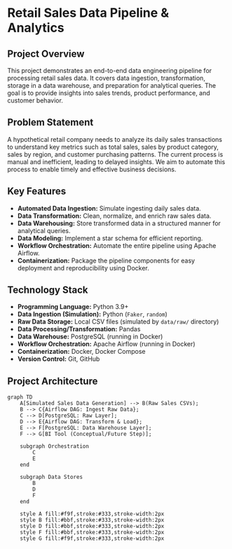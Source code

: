 # Retail Sales Data Pipeline & Analytics

## Project Overview

This project demonstrates an end-to-end data engineering pipeline for processing retail sales data. It covers data ingestion, transformation, storage in a data warehouse, and preparation for analytical queries. The goal is to provide insights into sales trends, product performance, and customer behavior.

## Problem Statement

A hypothetical retail company needs to analyze its daily sales transactions to understand key metrics such as total sales, sales by product category, sales by region, and customer purchasing patterns. The current process is manual and inefficient, leading to delayed insights. We aim to automate this process to enable timely and effective business decisions.

## Key Features

* **Automated Data Ingestion:** Simulate ingesting daily sales data.
* **Data Transformation:** Clean, normalize, and enrich raw sales data.
* **Data Warehousing:** Store transformed data in a structured manner for analytical queries.
* **Data Modeling:** Implement a star schema for efficient reporting.
* **Workflow Orchestration:** Automate the entire pipeline using Apache Airflow.
* **Containerization:** Package the pipeline components for easy deployment and reproducibility using Docker.

## Technology Stack

* **Programming Language:** Python 3.9+
* **Data Ingestion (Simulation):** Python (`Faker`, `random`)
* **Raw Data Storage:** Local CSV files (simulated by `data/raw/` directory)
* **Data Processing/Transformation:** Pandas
* **Data Warehouse:** PostgreSQL (running in Docker)
* **Workflow Orchestration:** Apache Airflow (running in Docker)
* **Containerization:** Docker, Docker Compose
* **Version Control:** Git, GitHub

## Project Architecture

```mermaid
graph TD
    A[Simulated Sales Data Generation] --> B(Raw Sales CSVs);
    B --> C{Airflow DAG: Ingest Raw Data};
    C --> D[PostgreSQL: Raw Layer];
    D --> E{Airflow DAG: Transform & Load};
    E --> F[PostgreSQL: Data Warehouse Layer];
    F --> G[BI Tool (Conceptual/Future Step)];

    subgraph Orchestration
        C
        E
    end

    subgraph Data Stores
        B
        D
        F
    end

    style A fill:#f9f,stroke:#333,stroke-width:2px
    style B fill:#bbf,stroke:#333,stroke-width:2px
    style D fill:#bbf,stroke:#333,stroke-width:2px
    style F fill:#bbf,stroke:#333,stroke-width:2px
    style G fill:#f9f,stroke:#333,stroke-width:2px
